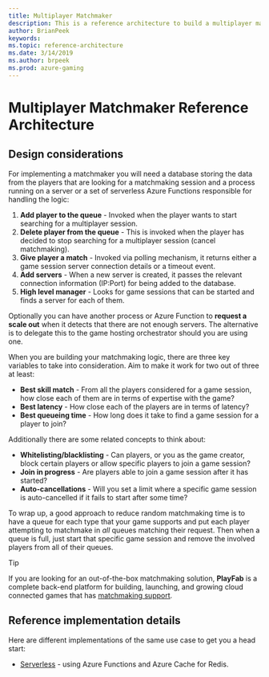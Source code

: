 ```yaml
---
title: Multiplayer Matchmaker
description: This is a reference architecture to build a multiplayer matchmaker on Azure
author: BrianPeek
keywords: 
ms.topic: reference-architecture
ms.date: 3/14/2019
ms.author: brpeek
ms.prod: azure-gaming
---
```


# Multiplayer Matchmaker Reference Architecture

## Design considerations

For implementing a matchmaker you will need a database storing the data from the players that are looking for a matchmaking session and a process running on a server or a set of serverless Azure Functions responsible for handling the logic:

1. **Add player to the queue** - Invoked when the player wants to start searching for a multiplayer session.
2. **Delete player from the queue** - This is invoked when the player has decided to stop searching for a multiplayer session (cancel matchmaking).
3. **Give player a match** - Invoked via polling mechanism, it returns either a game session server connection details or a timeout event.
4. **Add servers** - When a new server is created, it passes the relevant connection information (IP:Port) for being added to the database.
5. **High level manager** - Looks for game sessions that can be started and finds a server for each of them.

Optionally you can have another process or Azure Function to **request a scale out** when it detects that there are not enough servers. The alternative is to delegate this to the game hosting orchestrator should you are using one.

When you are building your matchmaking logic, there are three key variables to take into consideration. Aim to make it work for two out of three at least:

- **Best skill match** - From all the players considered for a game session, how close each of them are in terms of expertise with the game?
- **Best latency** - How close each of the players are in terms of latency?
- **Best queueing time** - How long does it take to find a game session for a player to join?

Additionally there are some related concepts to think about:

- **Whitelisting/blacklisting** - Can players, or you as the game creator, block certain players or allow specific players to join a game session? 
- **Join in progress** - Are players able to join a game session after it has started?
- **Auto-cancellations** - Will you set a limit where a specific game session is auto-cancelled if it fails to start after some time?

To wrap up, a good approach to reduce random matchmaking time is to have a queue for each type that your game supports and put each player attempting to matchmake in *all* queues matching their request. Then when a queue is full, just start that specific game session and remove the involved players from all of their queues.

> [!TIP]
> If you are looking for an out-of-the-box matchmaking solution, **PlayFab** is a complete back-end platform for building, launching, and growing cloud connected games that has [matchmaking support](https://docs.microsoft.com/gaming/playfab/features/multiplayer/matchmaking/).

## Reference implementation details

Here are different implementations of the same use case to get you a head start:

- [Serverless](./multiplayer-matchmaker-serverless.md) - using Azure Functions and Azure Cache for Redis.